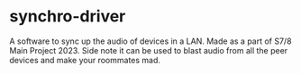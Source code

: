 # synchro-driver

A software to sync up the audio of devices in a LAN. Made as a part of S7/8 Main Project 2023. Side note it can be used to blast audio from all the peer devices and make your roommates mad. 

